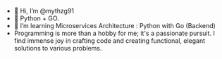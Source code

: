- 👋 Hi, I’m @mythzg91
- 👀 Python + GO.
- 🌱 I’m learning Microservices Architecture : Python with Go (Backend)
- Programming is more than a hobby for me; it's a passionate pursuit. I find immense joy in crafting code and creating functional, elegant solutions to various problems.

<!---
mythzg91/mythzg91 is a ✨ special ✨ repository because its `README.md` (this file) appears on your GitHub profile.
You can click the Preview link to take a look at your changes.
--->

